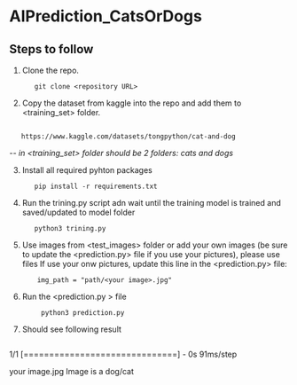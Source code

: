 # AIPrediction_CatsOrDogs
## Steps to follow




1. Clone the repo.
   ```
      git clone <repository URL>
   ```

2. Copy the dataset from kaggle into the repo and add them to <training_set> folder.
```

   https://www.kaggle.com/datasets/tongpython/cat-and-dog
```
*-- in <training_set> folder should be 2 folders: cats and dogs*

3. Install all required pyhton packages
   ```
      pip install -r requirements.txt
   ```

4. Run the trining.py script adn wait until the training model is trained and saved/updated to model folder
   ```
      python3 trining.py
   ```

5. Use images from <test_images> folder or add your own images (be sure to update the <prediction.py> file if you use your pictures), please use <png> files
  If use your onw pictures, update this line in the <prediction.py> file:
  ```
         img_path = "path/<your image>.jpg"
  ```

  6. Run the <prediction.py > file
   ```
           python3 prediction.py 
```

7. Should see following result
   ```
1/1 [==============================] - 0s 91ms/step

your image.jpg Image is a dog/cat
   ```

